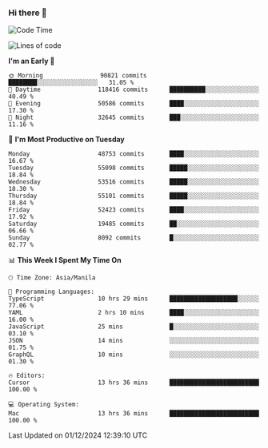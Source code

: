 ### Hi there 👋

<!--START_SECTION:waka-->
![Code Time](http://img.shields.io/badge/Code%20Time-5%2C720%20hrs%2041%20mins-blue)

![Lines of code](https://img.shields.io/badge/From%20Hello%20World%20I%27ve%20Written-115.2%20million%20lines%20of%20code-blue)

**I'm an Early 🐤** 

```text
🌞 Morning                90821 commits       ████████░░░░░░░░░░░░░░░░░   31.05 % 
🌆 Daytime                118416 commits      ██████████░░░░░░░░░░░░░░░   40.49 % 
🌃 Evening                50586 commits       ████░░░░░░░░░░░░░░░░░░░░░   17.30 % 
🌙 Night                  32645 commits       ███░░░░░░░░░░░░░░░░░░░░░░   11.16 % 
```
📅 **I'm Most Productive on Tuesday** 

```text
Monday                   48753 commits       ████░░░░░░░░░░░░░░░░░░░░░   16.67 % 
Tuesday                  55098 commits       █████░░░░░░░░░░░░░░░░░░░░   18.84 % 
Wednesday                53516 commits       █████░░░░░░░░░░░░░░░░░░░░   18.30 % 
Thursday                 55101 commits       █████░░░░░░░░░░░░░░░░░░░░   18.84 % 
Friday                   52423 commits       ████░░░░░░░░░░░░░░░░░░░░░   17.92 % 
Saturday                 19485 commits       ██░░░░░░░░░░░░░░░░░░░░░░░   06.66 % 
Sunday                   8092 commits        █░░░░░░░░░░░░░░░░░░░░░░░░   02.77 % 
```


📊 **This Week I Spent My Time On** 

```text
🕑︎ Time Zone: Asia/Manila

💬 Programming Languages: 
TypeScript               10 hrs 29 mins      ███████████████████░░░░░░   77.06 % 
YAML                     2 hrs 10 mins       ████░░░░░░░░░░░░░░░░░░░░░   16.00 % 
JavaScript               25 mins             █░░░░░░░░░░░░░░░░░░░░░░░░   03.10 % 
JSON                     14 mins             ░░░░░░░░░░░░░░░░░░░░░░░░░   01.75 % 
GraphQL                  10 mins             ░░░░░░░░░░░░░░░░░░░░░░░░░   01.30 % 

🔥 Editors: 
Cursor                   13 hrs 36 mins      █████████████████████████   100.00 % 

💻 Operating System: 
Mac                      13 hrs 36 mins      █████████████████████████   100.00 % 
```


 Last Updated on 01/12/2024 12:39:10 UTC
<!--END_SECTION:waka-->


<!--
**rad182/rad182** is a ✨ _special_ ✨ repository because its `README.md` (this file) appears on your GitHub profile.

Here are some ideas to get you started:

- 🔭 I’m currently working on ...
- 🌱 I’m currently learning ...
- 👯 I’m looking to collaborate on ...
- 🤔 I’m looking for help with ...
- 💬 Ask me about ...
- 📫 How to reach me: ...
- 😄 Pronouns: ...
- ⚡ Fun fact: ...
-->

